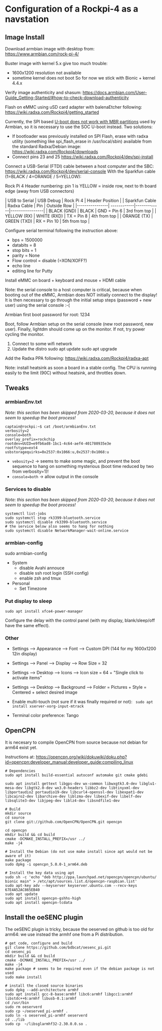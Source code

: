 # Configuration of a Rockpi-4 as a navstation

## Image Install

Download armbian image with desktop from:
https://www.armbian.com/rock-pi-4/

Buster image with kernel 5.x give too much trouble:
- 1600x1200 resolution not available
- sometime kernel does not boot
So for now we stick with Bionic + kernel 4.4.x

Verify image authenticity and shasum:
https://docs.armbian.com/User-Guide_Getting-Started/#how-to-check-download-authenticity

Flash on eMMC using uSD card adapter with balenaEtcher following:
https://wiki.radxa.com/Rockpi4/getting_started

Currently, the SPI based [U-boot does not work with MBR partitions](https://forum.radxa.com/t/fail-to-boot-armbian-images-after-spi-bootloader-upgrade/2043) used by Armbian, so it is necessary to use the SOC U-boot instead. Two solutions:
 - If bootloader was previously installed on SPI Flash, erase with radxa utility (something like spi_flash_erase in /usr/local/sbin) available from the standard Radxa/Debian image:
https://wiki.radxa.com/Rockpi4/downloads
 - Connect pins 23 and 25 https://wiki.radxa.com/Rockpi4/dev/spi-install

Connect a USB-Serial (FTDI) cable between a host computer and the SBC:
https://wiki.radxa.com/Rockpi4/dev/serial-console
With the Sparkfun cable (1=BLACK / 4=ORANGE / 5=YELLOW):

Rock Pi 4 Header numbering: pin 1 is YELLOW = inside row, next to th
board edge (away from USB connectors)

| USB to Serial  | USB Debug   | Rock Pi 4   | Header Position |
| Sparkfun Cable | Radxa Cable | Pin         | Outside Row     |
|----------------| ------------|-------------|-----------------|
| BLACK (GND)    | BLACK       | GND = Pin 6 | 3rd from top    |
| YELLOW (RX)    | WHITE (RXD) | TX = Pin 8  | 4th from top    |
| ORANGE (TX)    | GREEN (TXD) | RX = Pin 10 | 5th from top    |

Configure serial terminal following the instruction above:
  - bps = 1500000
  - databits = 8
  - stop bits = 1
  - parity = None
  - Flow control = disable (=XON/XOFF?)
  - echo line
  - editing line for Putty

Install eMMC on board + keyboard and mouse + HDMI cable

Note: the serial console to a host computer is critical, because when booting 
out of the eMMC, Armbian does NOT initially connect to the display! It is then 
necessary to go through the initial setup steps (password + new user) using 
the serial console :-(

Armbian first boot password for root: 1234

Boot, follow Armbian setup on the serial console (new root password, new user).
Finally, lightdm should come up on the monitor.
If not, try power cycling the monitor.

1. Connect to some wifi network
2. Update the distro
    sudo apt update
    sudo apt upgrade

Add the Radxa PPA following:
https://wiki.radxa.com/Rockpi4/radxa-apt

Note: install heatsink as soon a board in a stable config. The CPU is running
easily to the limit (90C) without heatsink, and throttles down.

## Tweaks

### armbianEnv.txt

*Note: this section has been skipped from 2020-03-20, because it does not seem to speedup the boot process!*
```
captain@rockpi:~$ cat /boot/armbianEnv.txt 
verbosity=2
console=both
overlay_prefix=rockchip
rootdev=UUID=e9fb6ad8-1bc1-4c64-aef4-401780935e3e
rootfstype=ext4
usbstoragequirks=0x2537:0x1066:u,0x2537:0x1068:u
```
 - `vebosity=2` → seems to make some magic, and prevent the boot sequence to hang on something mysterious (boot time reduced by two from verbosity=1)!
 - `console=both` → allow output in the console

### Services to disable

*Note: this section has been skipped from 2020-03-20, because it does not seem to speedup the boot process!*
```
systemctl list-jobs
sudo systemctl stop rk3399-bluetooth.service
sudo systemctl disable rk3399-bluetooth.service
# the service below also seems to hang for nothing
sudo systemctl disable NetworkManager-wait-online.service
```

### armbian-config

   sudo armbian-config

- System
  - disable Avahi annouce
  - disable ssh root login (SSH config)
  - enable zsh and tmux
- Personal
  - Set Timezone

### Put display to sleep

    sudo apt install xfce4-power-manager 

Configure the delay with the control panel (with my display, blank/sleep/off have the same effect).

### Other

- Settings --> Appearance --> Font --> Custom DPI (144 for my 1600x1200 12in display)
- Settings --> Panel --> Display --> Row Size = 32
- Settings --> Desktop --> Icons --> Icon size = 64 + "Single click to activate items"
- Settings --> Desktop --> Background --> Folder = Pictures + Style = Centered + select desired image

- Enable multi-touch (not sure if it was finally required or not):
` sudo apt install xserver-xorg-input-mtrack`

- Terminal color preference: Tango

## OpenCPN

It is necesary to compile OpenCPN from source because not debian for arm64 exist yet.

Instructions at:
https://opencpn.org/wiki/dokuwiki/doku.php?id=opencpn:developer_manual:developer_guide:compiling_linux

```
# Dependencies
sudo apt install build-essential autoconf automake git cmake gdebi

sudo apt install gettext libgps-dev wx-common libwxgtk3.0-dev libglu1-mesa-dev libgtk2.0-dev wx3.0-headers libbz2-dev libtinyxml-dev libportaudio2 portaudio19-dev libcurl4-openssl-dev libexpat1-dev libcairo2-dev libarchive-dev liblzma-dev libexif-dev libelf-dev libsqlite3-dev libjpeg-dev liblz4-dev libsndfile1-dev

# Build
mkdir source
cd source
git clone git://github.com/OpenCPN/OpenCPN.git opencpn

cd opencpn
mkdir build && cd build
cmake -DCMAKE_INSTALL_PREFIX=/usr ../
make -j4

# Install the Debian (do not use make install since apt would not be aware of it)
make package
sudo dpkg -i opencpn_5.0.0-1_arm64.deb

# Install the key data using apt
sudo sh -c 'echo "deb http://ppa.launchpad.net/opencpn/opencpn/ubuntu/ bionic main" > /etc/apt/sources.list.d/opencpn-raspbian.list'
sudo apt-key adv --keyserver keyserver.ubuntu.com --recv-keys 67E4A52AC865EB40
sudo apt update
sudo apt install opencpn-gshhs-high
sudo apt install opencpn-tcdata
```

## Install the oeSENC plugin

The oeSENC plugin is tricky, because the oeserved on github is too old for arm64: we use instead the armhf one from a Pi distribution.

```
# get code, configure and build
git clone https://github.com/bdbcat/oesenc_pi.git
cd oesenc_pi
mkdir build && cd build
cmake -DCMAKE_INSTALL_PREFIX=/usr ../
make -j4
make package # seems to be required even if the debian package is not used
sudo make install

# install the closed source binaries
sudo dpkg --add-architecture armhf
sudo apt install gcc-8-base:armhf libc6:armhf libgcc1:armhf libstdc++6:armhf libusb-0.1:armhf 
cd /usr/bin
sudo rm oeserverd
sudo cp ~/oeserved_pi-armhf .
sudo ln -s oeserved_pi-armhf oeserverd
cd ../lib
sudo cp  ~/libsglarmhf32-2.30.0.0.so .
```
